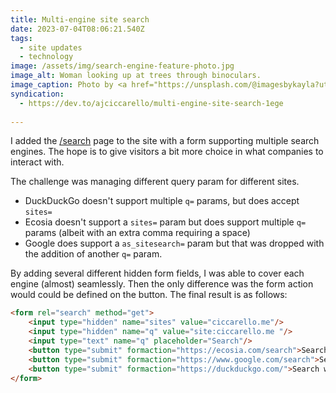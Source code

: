 ```yaml
---
title: Multi-engine site search
date: 2023-07-04T08:06:21.540Z
tags:
  - site updates
  - technology
image: /assets/img/search-engine-feature-photo.jpg
image_alt: Woman looking up at trees through binoculars.
image_caption: Photo by <a href="https://unsplash.com/@imagesbykayla?utm_source=unsplash&utm_medium=referral&utm_content=creditCopyText">Kayla Farmer</a> on <a href="https://unsplash.com/photos/nhi3_11E6zM?utm_source=unsplash&utm_medium=referral&utm_content=creditCopyText">Unsplash</a>
syndication:
  - https://dev.to/ajciccarello/multi-engine-site-search-1ege
  
---
```

I added the [/search](/search/) page to the site with a form supporting multiple search engines. The hope is to give visitors a bit more choice in what companies to interact with.

The challenge was managing different query param for different sites.

- DuckDuckGo doesn't support multiple `q=` params, but does accept `sites=`
- Ecosia doesn't support a `sites=` param but does support multiple `q=` params (albeit with an extra comma requiring a space)
- Google does support a `as_sitesearch=` param but that was dropped with the addition of another `q=` param.

By adding several different hidden form fields, I was able to cover each engine (almost) seamlessly.
Then the only difference was the form action would could be defined on the button.
The final result is as follows:

```html
<form rel="search" method="get">
    <input type="hidden" name="sites" value="ciccarello.me"/>
    <input type="hidden" name="q" value="site:ciccarello.me "/>
    <input type="text" name="q" placeholder="Search"/>
    <button type="submit" formaction="https://ecosia.com/search">Search with Ecosia</button>
    <button type="submit" formaction="https://www.google.com/search">Search with Google</button>
    <button type="submit" formaction="https://duckduckgo.com/">Search with DuckDuckGo</button>
</form>
```

